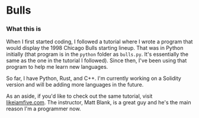 # Bulls

### What this is
When I first started coding, I followed a tutorial where I wrote a program that would display the 1998 Chicago Bulls starting lineup. That was in Python initially (that program is in the `python` folder as `bulls.py`. It's essentially the same as the one in the tutorial I followed). Since then, I've been using that program to help me learn new languages.

So far, I have Python, Rust, and C++. I'm currently working on a Solidity version and will be adding more languages in the future.

As an aside, if you'd like to check out the same tutorial, visit [likeiamfive.com](https://likeiamfive.com/). The instructor, Matt Blank, is a great guy and he's the main reason I'm a programmer now.
